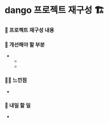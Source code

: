 # dango 프로젝트 재구성 🏗️

### 🚩 프로젝트 재구성 내용



### 🚸 개선해야 할 부분
* 
   * 
   * 
 
### 🧑‍💻 느낀점
* 

### 🚧 내일 할 일
* 
